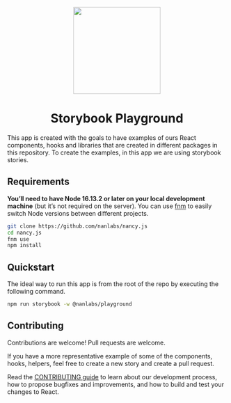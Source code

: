 <div align="center">
<p>
    <img
        style="width: 200px"
        width="200"
        src="https://avatars.githubusercontent.com/u/4426989?s=200&v=4"
    >
</p>
<h1>Storybook Playground</h1>

</div>

This app is created with the goals to have examples of ours React components, hooks and libraries that are created in different packages in this repository. To create the examples, in this app we are using storybook stories.

## Requirements

**You’ll need to have Node 16.13.2 or later on your local development machine** (but it’s not required on the server). You can use [fnm](https://github.com/Schniz/fnm) to easily switch Node versions between different projects.

```sh
git clone https://github.com/nanlabs/nancy.js
cd nancy.js
fnm use
npm install
```

## Quickstart

The ideal way to run this app is from the root of the repo by executing the following command.

```bash
npm run storybook -w @nanlabs/playground
```

## Contributing

Contributions are welcome! Pull requests are welcome.

If you have a more representative example of some of the components, hooks, helpers, feel free to create a new story and create a pull request.

Read the [CONTRIBUTING guide](../../CONTRIBUTING.md) to learn about our development process, how to propose bugfixes and improvements, and how to build and test your changes to React.
